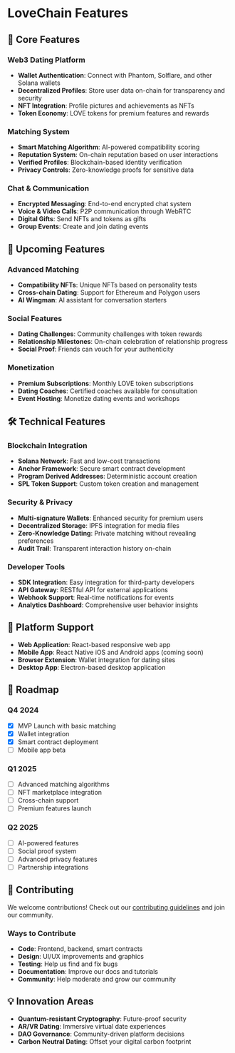 # LoveChain Features

## 🚀 Core Features

### Web3 Dating Platform
- **Wallet Authentication**: Connect with Phantom, Solflare, and other Solana wallets
- **Decentralized Profiles**: Store user data on-chain for transparency and security
- **NFT Integration**: Profile pictures and achievements as NFTs
- **Token Economy**: LOVE tokens for premium features and rewards

### Matching System
- **Smart Matching Algorithm**: AI-powered compatibility scoring
- **Reputation System**: On-chain reputation based on user interactions
- **Verified Profiles**: Blockchain-based identity verification
- **Privacy Controls**: Zero-knowledge proofs for sensitive data

### Chat & Communication
- **Encrypted Messaging**: End-to-end encrypted chat system
- **Voice & Video Calls**: P2P communication through WebRTC
- **Digital Gifts**: Send NFTs and tokens as gifts
- **Group Events**: Create and join dating events

## 🔮 Upcoming Features

### Advanced Matching
- **Compatibility NFTs**: Unique NFTs based on personality tests
- **Cross-chain Dating**: Support for Ethereum and Polygon users
- **AI Wingman**: AI assistant for conversation starters

### Social Features  
- **Dating Challenges**: Community challenges with token rewards
- **Relationship Milestones**: On-chain celebration of relationship progress
- **Social Proof**: Friends can vouch for your authenticity

### Monetization
- **Premium Subscriptions**: Monthly LOVE token subscriptions
- **Dating Coaches**: Certified coaches available for consultation  
- **Event Hosting**: Monetize dating events and workshops

## 🛠 Technical Features

### Blockchain Integration
- **Solana Network**: Fast and low-cost transactions
- **Anchor Framework**: Secure smart contract development
- **Program Derived Addresses**: Deterministic account creation
- **SPL Token Support**: Custom token creation and management

### Security & Privacy
- **Multi-signature Wallets**: Enhanced security for premium users
- **Decentralized Storage**: IPFS integration for media files
- **Zero-Knowledge Dating**: Private matching without revealing preferences
- **Audit Trail**: Transparent interaction history on-chain

### Developer Tools
- **SDK Integration**: Easy integration for third-party developers
- **API Gateway**: RESTful API for external applications
- **Webhook Support**: Real-time notifications for events
- **Analytics Dashboard**: Comprehensive user behavior insights

## 📱 Platform Support

- **Web Application**: React-based responsive web app
- **Mobile App**: React Native iOS and Android apps (coming soon)
- **Browser Extension**: Wallet integration for dating sites
- **Desktop App**: Electron-based desktop application

## 🎯 Roadmap

### Q4 2024
- [x] MVP Launch with basic matching
- [x] Wallet integration
- [x] Smart contract deployment
- [ ] Mobile app beta

### Q1 2025
- [ ] Advanced matching algorithms
- [ ] NFT marketplace integration
- [ ] Cross-chain support
- [ ] Premium features launch

### Q2 2025
- [ ] AI-powered features
- [ ] Social proof system
- [ ] Advanced privacy features
- [ ] Partnership integrations

## 🤝 Contributing

We welcome contributions! Check out our [contributing guidelines](CONTRIBUTING.md) and join our community.

### Ways to Contribute
- **Code**: Frontend, backend, smart contracts
- **Design**: UI/UX improvements and graphics
- **Testing**: Help us find and fix bugs
- **Documentation**: Improve our docs and tutorials
- **Community**: Help moderate and grow our community

## 💡 Innovation Areas

- **Quantum-resistant Cryptography**: Future-proof security
- **AR/VR Dating**: Immersive virtual date experiences  
- **DAO Governance**: Community-driven platform decisions
- **Carbon Neutral Dating**: Offset your digital carbon footprint